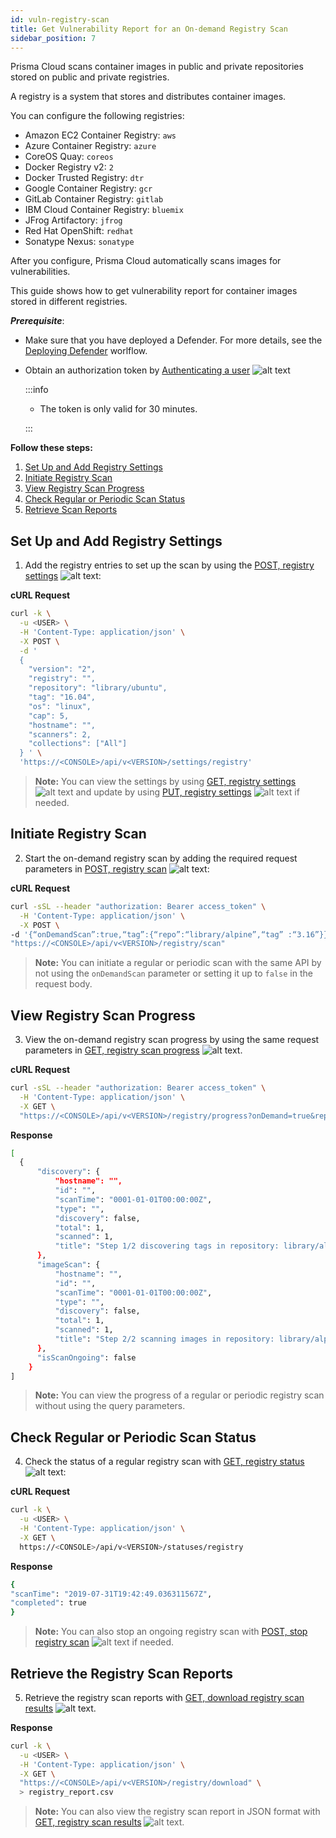 ```yaml
---
id: vuln-registry-scan
title: Get Vulnerability Report for an On-demand Registry Scan
sidebar_position: 7
---
```


Prisma Cloud scans container images in public and private repositories stored on public and private registries.

A registry is a system that stores and distributes container images.

You can configure the following registries:

* Amazon EC2 Container Registry: `aws`
* Azure Container Registry: `azure`
* CoreOS Quay: `coreos`
* Docker Registry v2: `2`
* Docker Trusted Registry: `dtr`
* Google Container Registry: `gcr`
* GitLab Container Registry: `gitlab`
* IBM Cloud Container Registry: `bluemix`
* JFrog Artifactory: `jfrog`
* Red Hat OpenShift: `redhat`
* Sonatype Nexus: `sonatype`

After you configure, Prisma Cloud automatically scans images for vulnerabilities.

This guide shows how to get vulnerability report for container images stored in different registries.


***Prerequisite***:

* Make sure that you have deployed a Defender. For more details, see the [Deploying Defender](/prisma-cloud/docs/cwpp/deploy-defenders/) worlflow.

* Obtain an authorization token by [Authenticating a user](/prisma-cloud/api/cwpp/post-authenticate/) ![alt text](/icons/api-icon-pan-dev.svg)

  :::info

  - The token is only valid for 30 minutes.

  :::

**Follow these steps:**
1. [Set Up and Add Registry Settings](#set-up-and-add-registry-settings)
2. [Initiate Registry Scan](#initiate-registry-scan)
3. [View Registry Scan Progress](#view-registry-scan-progress)
4. [Check Regular or Periodic Scan Status](#check-regular-or-periodic-scan-status)
5. [Retrieve Scan Reports](#retrieve-the-registry-scan-reports)

## Set Up and Add Registry Settings

1. Add the registry entries to set up the scan by using the [POST, registry settings](/prisma-cloud/api/cwpp/post-settings-registry/) ![alt text](/icons/api-icon-pan-dev.svg):

**cURL Request**
  ```bash
  curl -k \
    -u <USER> \
    -H 'Content-Type: application/json' \
    -X POST \
    -d '
    {
      "version": "2",
      "registry": "",
      "repository": "library/ubuntu",
      "tag": "16.04",
      "os": "linux",
      "cap": 5,
      "hostname": "",
      "scanners": 2,
      "collections": ["All"]
    } ' \
    'https://<CONSOLE>/api/v<VERSION>/settings/registry'
  ```

> **Note:** You can view the settings by using [GET, registry settings](/prisma-cloud/api/cwpp/get-settings-registry/) ![alt text](/icons/api-icon-pan-dev.svg) and update by using [PUT, registry settings](prisma-cloud/api/cwpp/put-settings-registry/) ![alt text](/icons/api-icon-pan-dev.svg) if needed.

## Initiate Registry Scan

2. Start the on-demand registry scan by adding the required request parameters in [POST, registry scan](/prisma-cloud/api/cwpp/post-registry-scan/) ![alt text](/icons/api-icon-pan-dev.svg):

**cURL Request**
  ```bash
  curl -sSL --header "authorization: Bearer access_token" \
    -H 'Content-Type: application/json' \
    -X POST \
  -d '{“onDemandScan”:true,“tag”:{“repo”:“library/alpine”,“tag” :“3.16”}}' \
  "https://<CONSOLE>/api/v<VERSION>/registry/scan"
  ```
> **Note:** You can initiate a regular or periodic scan with the same API by not using the `onDemandScan` parameter or setting it up to `false` in the request body. 


## View Registry Scan Progress

3. View the on-demand registry scan progress by using the same request parameters in [GET, registry scan progress](/prisma-cloud/api/cwpp/get-registry-progress/) ![alt text](/icons/api-icon-pan-dev.svg).

**cURL Request**
  ```bash
  curl -sSL --header "authorization: Bearer access_token" \
    -H 'Content-Type: application/json' \
    -X GET \
    "https://<CONSOLE>/api/v<VERSION>/registry/progress?onDemand=true&repo=library/alpine&tag=3.16"
  ```

**Response**
  ```bash
  [
    {
        "discovery": {
            "hostname": "",
            "id": "",
            "scanTime": "0001-01-01T00:00:00Z",
            "type": "",
            "discovery": false,
            "total": 1,
            "scanned": 1,
            "title": "Step 1/2 discovering tags in repository: library/alpine, tag: 3.16"
        },
        "imageScan": {
            "hostname": "",
            "id": "",
            "scanTime": "0001-01-01T00:00:00Z",
            "type": "",
            "discovery": false,
            "total": 1,
            "scanned": 1,
            "title": "Step 2/2 scanning images in repository: library/alpine, tag: 3.16"
        },
        "isScanOngoing": false
      }
  ]
  ```
> **Note:** You can view the progress of a regular or periodic registry scan without using the query parameters.

## Check Regular or Periodic Scan Status  

4. Check the status of a regular registry scan with [GET, registry status](/prisma-cloud/api/cwpp/get-statuses-registry/) ![alt text](/icons/api-icon-pan-dev.svg):

**cURL Request**
  ```bash
  curl -k \
    -u <USER> \
    -H 'Content-Type: application/json' \
    -X GET \
    https://<CONSOLE>/api/v<VERSION>/statuses/registry
  ```

**Response**
  ```bash
  {
  "scanTime": "2019-07-31T19:42:49.036311567Z",
  "completed": true
  }
  ```

> **Note:** You can also stop an ongoing registry scan with [POST, stop registry scan](/prisma-cloud/api/cwpp/post-registry-stop/) ![alt text](/icons/api-icon-pan-dev.svg) if needed.


## Retrieve the Registry Scan Reports

5. Retrieve the registry scan reports with [GET, download registry scan results](/prisma-cloud/api/cwpp/get-registry-download/) ![alt text](/icons/api-icon-pan-dev.svg).

**Response**
  ```bash
  curl -k \
    -u <USER> \
    -H 'Content-Type: application/json' \
    -X GET \
    "https://<CONSOLE>/api/v<VERSION>/registry/download" \
    > registry_report.csv
  ```

> **Note:** You can also view the registry scan report in JSON format with [GET, registry scan results](/prisma-cloud/api/cwpp/get-registry/) ![alt text](/icons/api-icon-pan-dev.svg).
